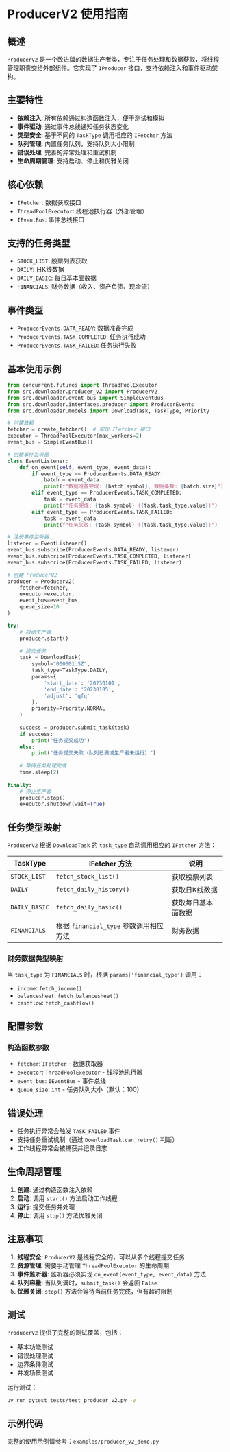# ProducerV2 使用指南

## 概述

`ProducerV2` 是一个改进版的数据生产者类，专注于任务处理和数据获取，将线程管理职责交给外部组件。它实现了 `IProducer` 接口，支持依赖注入和事件驱动架构。

## 主要特性

- **依赖注入**: 所有依赖通过构造函数注入，便于测试和模拟
- **事件驱动**: 通过事件总线通知任务状态变化
- **类型安全**: 基于不同的 `TaskType` 调用相应的 `IFetcher` 方法
- **队列管理**: 内置任务队列，支持队列大小限制
- **错误处理**: 完善的异常处理和重试机制
- **生命周期管理**: 支持启动、停止和优雅关闭

## 核心依赖

- `IFetcher`: 数据获取接口
- `ThreadPoolExecutor`: 线程池执行器（外部管理）
- `IEventBus`: 事件总线接口

## 支持的任务类型

- `STOCK_LIST`: 股票列表获取
- `DAILY`: 日K线数据
- `DAILY_BASIC`: 每日基本面数据
- `FINANCIALS`: 财务数据（收入、资产负债、现金流）

## 事件类型

- `ProducerEvents.DATA_READY`: 数据准备完成
- `ProducerEvents.TASK_COMPLETED`: 任务执行成功
- `ProducerEvents.TASK_FAILED`: 任务执行失败

## 基本使用示例

```python
from concurrent.futures import ThreadPoolExecutor
from src.downloader.producer_v2 import ProducerV2
from src.downloader.event_bus import SimpleEventBus
from src.downloader.interfaces.producer import ProducerEvents
from src.downloader.models import DownloadTask, TaskType, Priority

# 创建依赖
fetcher = create_fetcher()  # 实现 IFetcher 接口
executor = ThreadPoolExecutor(max_workers=2)
event_bus = SimpleEventBus()

# 创建事件监听器
class EventListener:
    def on_event(self, event_type, event_data):
        if event_type == ProducerEvents.DATA_READY:
            batch = event_data
            print(f"数据准备完成: {batch.symbol}, 数据条数: {batch.size}")
        elif event_type == ProducerEvents.TASK_COMPLETED:
            task = event_data
            print(f"任务完成: {task.symbol} ({task.task_type.value})")
        elif event_type == ProducerEvents.TASK_FAILED:
            task = event_data
            print(f"任务失败: {task.symbol} ({task.task_type.value})")

# 注册事件监听器
listener = EventListener()
event_bus.subscribe(ProducerEvents.DATA_READY, listener)
event_bus.subscribe(ProducerEvents.TASK_COMPLETED, listener)
event_bus.subscribe(ProducerEvents.TASK_FAILED, listener)

# 创建 ProducerV2
producer = ProducerV2(
    fetcher=fetcher,
    executor=executor,
    event_bus=event_bus,
    queue_size=10
)

try:
    # 启动生产者
    producer.start()
    
    # 提交任务
    task = DownloadTask(
        symbol="000001.SZ",
        task_type=TaskType.DAILY,
        params={
            'start_date': '20230101',
            'end_date': '20230105',
            'adjust': 'qfq'
        },
        priority=Priority.NORMAL
    )
    
    success = producer.submit_task(task)
    if success:
        print("任务提交成功")
    else:
        print("任务提交失败（队列已满或生产者未运行）")
    
    # 等待任务处理完成
    time.sleep(2)
    
finally:
    # 停止生产者
    producer.stop()
    executor.shutdown(wait=True)
```

## 任务类型映射

`ProducerV2` 根据 `DownloadTask` 的 `task_type` 自动调用相应的 `IFetcher` 方法：

| TaskType | IFetcher 方法 | 说明 |
|----------|---------------|------|
| `STOCK_LIST` | `fetch_stock_list()` | 获取股票列表 |
| `DAILY` | `fetch_daily_history()` | 获取日K线数据 |
| `DAILY_BASIC` | `fetch_daily_basic()` | 获取每日基本面数据 |
| `FINANCIALS` | 根据 `financial_type` 参数调用相应方法 | 财务数据 |

### 财务数据类型映射

当 `task_type` 为 `FINANCIALS` 时，根据 `params['financial_type']` 调用：

- `income`: `fetch_income()`
- `balancesheet`: `fetch_balancesheet()`
- `cashflow`: `fetch_cashflow()`

## 配置参数

### 构造函数参数

- `fetcher`: `IFetcher` - 数据获取器
- `executor`: `ThreadPoolExecutor` - 线程池执行器
- `event_bus`: `IEventBus` - 事件总线
- `queue_size`: `int` - 任务队列大小（默认：100）

## 错误处理

- 任务执行异常会触发 `TASK_FAILED` 事件
- 支持任务重试机制（通过 `DownloadTask.can_retry()` 判断）
- 工作线程异常会被捕获并记录日志

## 生命周期管理

1. **创建**: 通过构造函数注入依赖
2. **启动**: 调用 `start()` 方法启动工作线程
3. **运行**: 提交任务并处理
4. **停止**: 调用 `stop()` 方法优雅关闭

## 注意事项

1. **线程安全**: `ProducerV2` 是线程安全的，可以从多个线程提交任务
2. **资源管理**: 需要手动管理 `ThreadPoolExecutor` 的生命周期
3. **事件监听器**: 监听器必须实现 `on_event(event_type, event_data)` 方法
4. **队列容量**: 当队列满时，`submit_task()` 会返回 `False`
5. **优雅关闭**: `stop()` 方法会等待当前任务完成，但有超时限制

## 测试

`ProducerV2` 提供了完整的测试覆盖，包括：

- 基本功能测试
- 错误处理测试
- 边界条件测试
- 并发场景测试

运行测试：

```bash
uv run pytest tests/test_producer_v2.py -v
```

## 示例代码

完整的使用示例请参考：`examples/producer_v2_demo.py`